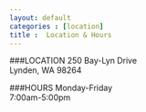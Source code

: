 ```yaml
---
layout: default
categories : [location]
title :  Location & Hours
---
```

###LOCATION
250 Bay-Lyn Drive<br>Lynden, WA 98264

###HOURS
Monday-Friday<br>7:00am-5:00pm

